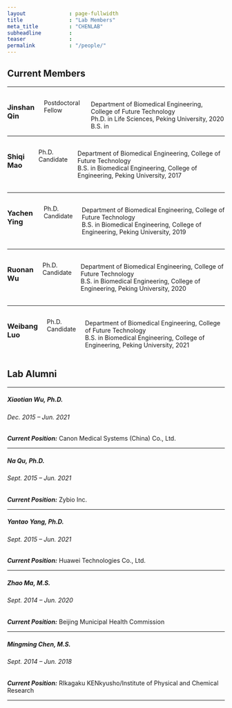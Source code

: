 ```yaml
---
layout              : page-fullwidth
title               : "Lab Members"
meta_title          : "CHENLAB"
subheadline         : 
teaser              : 
permalink           : "/people/"
---
```




## Current Members
<!-- 
<ul class="small-block-grid-2 medium-block-grid-3 large-block-grid-4">
  <li><img src="{{ site.urlimg }}members/qjs_picture.png" alt="uh, Placekitten">
		
            <h5 class="text-center">Jinshan Qin</h5>
            <h6 class="text-center">Postdoctoral Fellow</h6>
			
		</li>
  <li><img src="{{ site.urlimg }}members/msq_picture.png" alt="uh, Placekitten">
		<p class="text-center">
            <h5 class="text-center">Shiqi Mao</h5>
            <h6 class="text-center">Ph.D. Candidate</h6>
			
		</p></li>
  <li><img src="{{ site.urlimg }}members/yc_picture.png" alt="uh, Placekitten">
		<p class="text-center">
            <h5 class="text-center">Yachen Ying</h5>
            <h6 class="text-center">Ph.D. Candidate</h6>
			
		</p></li>
  <li><img src="{{ site.urlimg }}members/wrn_picture.png" alt="uh, Placekitten">
		<p class="text-center">
            <h5 class="text-center">Ruonan Wu</h5>
            <h6 class="text-center">Ph.D. Candidate</h6>
			
		</p></li>
  <li><img src="{{ site.urlimg }}members/lwb_picture.png" alt="uh, Placekitten">
		<p class="text-center">
            <h5 class="text-center">Weibang Luo</h5>
            <h6 class="text-center">Ph.D. Candidate</h6>
			
		</p></li>
  <li></li>
</ul>-->

-----

<div class="row">
  <div class="large-4 columns">
		<img src="{{ site.urlimg }}members/qjs_picture.png" alt="">
	</div>

  <div class="large-8 columns">
            <h3>Jinshan Qin</h3>
<p>Postdoctoral Fellow</p>
<br/>Department of Biomedical Engineering, College of Future Technology
<br/>Ph.D. in Life Sciences, Peking University, 2020
<br/>B.S. in 
<br/>



  </div>
</div>

-----

<div class="row">
  <div class="large-4 columns">
		<img src="{{ site.urlimg }}members/msq_picture.png" alt="">
	</div>

  <div class="large-8 columns">
            <h3>Shiqi Mao</h3>
<p>Ph.D. Candidate</p>
<br/>Department of Biomedical Engineering, College of Future Technology
<br/>B.S. in Biomedical Engineering, College of Engineering, Peking University, 2017
<br/>
<br/>



  </div>
</div>

-----

<div class="row">
  <div class="large-4 columns">
		<img src="{{ site.urlimg }}members/yc_picture.png" alt="">
	</div>

  <div class="large-8 columns">
            <h3>Yachen Ying</h3>
<p>Ph.D. Candidate</p>
<br/>Department of Biomedical Engineering, College of Future Technology
<br/>B.S. in Biomedical Engineering, College of Engineering, Peking University, 2019
<br/>
<br/>



  </div>
</div>

-----

<div class="row">
  <div class="large-4 columns">
		<img src="{{ site.urlimg }}members/wrn_picture.png" alt="">
	</div>

  <div class="large-8 columns">
            <h3>Ruonan Wu</h3>
<p>Ph.D. Candidate</p>
<br/>Department of Biomedical Engineering, College of Future Technology
<br/>B.S. in Biomedical Engineering, College of Engineering, Peking University, 2020
<br/>
<br/>



  </div>
</div>

-----

<div class="row">
  <div class="large-4 columns">
		<img src="{{ site.urlimg }}members/lwb_picture.png" alt="">
	</div>

  <div class="large-8 columns">
            <h3>Weibang Luo</h3>
<p>Ph.D. Candidate</p>
<br/>Department of Biomedical Engineering, College of Future Technology
<br/>B.S. in Biomedical Engineering, College of Engineering, Peking University, 2021
<br/>
<br/>



  </div>
</div>



## Lab Alumni

-----

##### Xiaotian Wu, Ph.D.
###### Dec. 2015 – Jun. 2021
***Current Position:*** Canon Medical Systems (China) Co., Ltd.

-----

##### Na Qu, Ph.D.
###### Sept. 2015 – Jun. 2021
***Current Position:*** Zybio Inc.

-----

##### Yantao Yang, Ph.D.
###### Sept. 2015 – Jun. 2021
***Current Position:*** Huawei Technologies Co., Ltd.

-----

##### Zhao Ma, M.S.
###### Sept. 2014 – Jun. 2020
***Current Position:*** Beijing Municipal Health Commission

-----

##### Mingming Chen, M.S.
###### Sept. 2014 – Jun. 2018
***Current Position:*** RIkagaku KENkyusho/Institute of Physical and Chemical Research

-----
